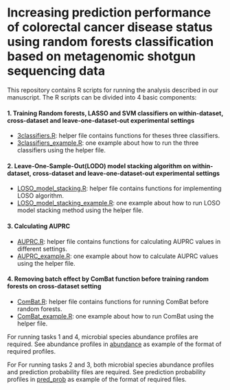 # Increasing prediction performance of colorectal cancer disease status using random forests classification based on metagenomic shotgun sequencing data

This repository contains R scripts for running the analysis described in our manuscript. 
The R scripts can be divided into 4 basic components:

#### 1. Training Random forests, LASSO and SVM classifiers on within-dataset, cross-dataset and leave-one-dataset-out experimental settings
- [3classifiers.R](https://github.com/lynngao/CRC_analysis/blob/main/3classifiers.R): helper file contains functions for theses three classifiers.
- [3classifiers_example.R](https://github.com/lynngao/CRC_analysis/blob/main/3classifiers_example.R): one example about how to run the three classifiers using the helper file.

#### 2. Leave-One-Sample-Out(LODO) model stacking algorithm on within-dataset, cross-dataset and leave-one-dataset-out experimental settings
- [LOSO_model_stacking.R](https://github.com/lynngao/CRC_analysis/blob/main/LOSO_model_stacking.R): helper file contains functions for implementing LOSO algorithm.
- [LOSO_model_stacking_example.R](https://github.com/lynngao/CRC_analysis/blob/main/LOSO_model_stacking_example.R): one example about how to run LOSO model stacking method using the helper file.

#### 3. Calculating AUPRC
- [AUPRC.R](https://github.com/lynngao/CRC_analysis/blob/main/AUPRC.R): helper file contains functions for calculating AUPRC values in different settings.
- [AUPRC_example.R](https://github.com/lynngao/CRC_analysis/blob/main/AUPRC_example.R): one example about how to calculate AUPRC values using the helper file.

#### 4. Removing batch effect by ComBat function before training random forests on cross-dataset setting
- [ComBat.R](https://github.com/lynngao/CRC_analysis/blob/main/ComBat.R): helper file contains functions for running ComBat before random forests.
- [ComBat_example.R](https://github.com/lynngao/CRC_analysis/blob/main/ComBat_example.R): one example about how to run ComBat using the helper file.

For running tasks 1 and 4, microbial species abundance profiles are required. See abundance profiles in [abundance](https://github.com/lynngao/CRC_analysis/tree/main/abundance) as example of the format of required profiles.

For For running tasks 2 and 3, both microbial species abundance profiles and prediction probability files are required. See prediction probability profiles in [pred_prob](https://github.com/lynngao/CRC_analysis/tree/main/pred_prob) as example of the format of required files.
